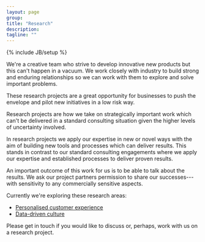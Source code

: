 ```yaml
---
layout: page
group:
title: "Research"
description:
tagline: ""
---
```

{% include JB/setup %}

We're a creative team who strive to develop innovative new products but this can't happen in a vacuum. We work closely with industry to build strong and enduring relationships so we can work with them to explore and solve important problems.

These research projects are a great opportunity for businesses to push the envelope and pilot new initiatives in a low risk way.

Research projects are how we take on strategically important work which can't be delivered in a standard consulting situation given the higher levels of uncertainty involved.

In research projects we apply our expertise in new or novel ways with the aim of building new tools and processes which can deliver results. This stands in contrast to our standard consulting engagements where we apply our expertise and established processes to deliver proven results.

An important outcome of this work for us is to be able to talk about the results. We ask our project partners permission to share our successes---with sensitivity to any commercially sensitive aspects.

Currently we're exploring these research areas:

* [Personalised customer experience](personalisation.html)
* [Data-driven culture](data-culture.html)

Please get in touch if you would like to discuss or, perhaps, work with us on a research project.
